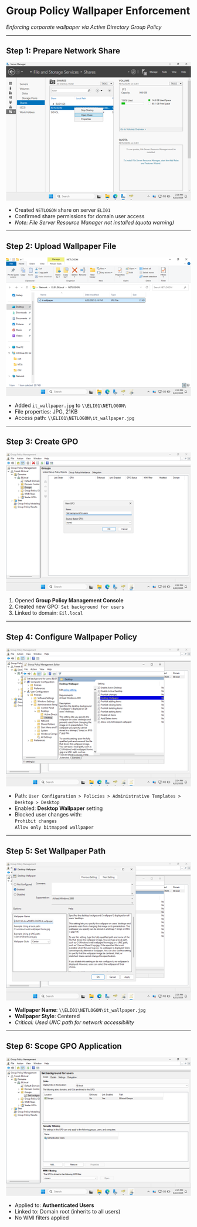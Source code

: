 # Group Policy Wallpaper Enforcement  
*Enforcing corporate wallpaper via Active Directory Group Policy*

---

## Step 1: Prepare Network Share  
![NETLOGON Share Configuration](gpo%201.png)  
- Created `NETLOGON` share on server `ELI01`  
- Confirmed share permissions for domain user access  
- *Note: File Server Resource Manager not installed (quota warning)*  

---

## Step 2: Upload Wallpaper File  
![Wallpaper File in Share](gpo%202.png)  
- Added `it_wallpaper.jpg` to `\\ELI01\NETLOGON\`  
- File properties: JPG, 21KB  
- Access path: `\\ELI01\NETLOGON\it_wallpaper.jpg`  

---

## Step 3: Create GPO  
![New GPO Creation](gpo%203.png)  
1. Opened **Group Policy Management Console**  
2. Created new GPO: `Set background for users`  
3. Linked to domain: `Eil.local`  

---

## Step 4: Configure Wallpaper Policy  
![Policy Navigation](gpo%204.png)  
- Path: `User Configuration > Policies > Administrative Templates > Desktop > Desktop`  
- Enabled: **Desktop Wallpaper** setting  
- Blocked user changes with:  
  `Prohibit changes`  
  `Allow only bitmapped wallpaper`  

---

## Step 5: Set Wallpaper Path  
![Wallpaper Configuration](gpo%205.png)  
- **Wallpaper Name**: `\\ELI01\NETLOGON\it_wallpaper.jpg`  
- **Wallpaper Style**: Centered  
- *Critical: Used UNC path for network accessibility*  

---

## Step 6: Scope GPO Application  
![GPO Security Filtering](gpo%206.png)  
- Applied to: **Authenticated Users**  
- Linked to: Domain root (inherits to all users)  
- No WMI filters applied  
